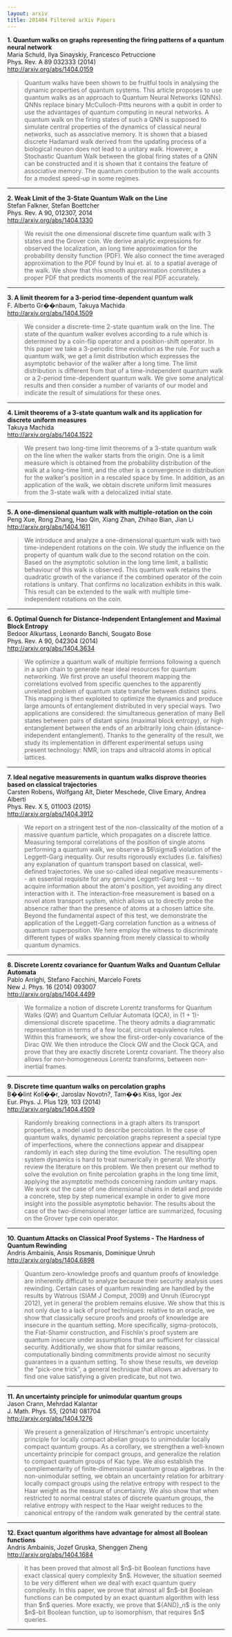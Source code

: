 ```yaml
---
layout: arxiv
title: 201404 Filtered arXiv Papers
---
```


**1.    Quantum walks on graphs representing the firing patterns of a quantum neural network**  
Maria Schuld, Ilya Sinayskiy, Francesco Petruccione  
Phys. Rev. A 89 032333 (2014)  
http://arxiv.org/abs/1404.0159  
<blockquote>
<p>
Quantum walks have been shown to be fruitful tools in analysing the dynamic properties of quantum systems. This article proposes to use quantum walks as an approach to Quantum Neural Networks (QNNs). QNNs replace binary McCulloch-Pitts neurons with a qubit in order to use the advantages of quantum computing in neural networks. A quantum walk on the firing states of such a QNN is supposed to simulate central properties of the dynamics of classical neural networks, such as associative memory. It is shown that a biased discrete Hadamard walk derived from the updating process of a biological neuron does not lead to a unitary walk. However, a Stochastic Quantum Walk between the global firing states of a QNN can be constructed and it is shown that it contains the feature of associative memory. The quantum contribution to the walk accounts for a modest speed-up in some regimes.
</p>
</blockquote>

------

**2.    Weak Limit of the 3-State Quantum Walk on the Line**  
Stefan Falkner, Stefan Boettcher  
Phys. Rev. A 90, 012307, 2014  
http://arxiv.org/abs/1404.1330  
<blockquote>
<p>
We revisit the one dimensional discrete time quantum walk with 3 states and the Grover coin. We derive analytic expressions for observed the localization, an long time approximation for the probability density function (PDF). We also connect the time averaged approximation to the PDF found by Inui et. al. to a spatial average of the walk. We show that this smooth approximation constitutes a proper PDF that predicts moments of the real PDF accurately.
</p>
</blockquote>

------

**3.    A limit theorem for a 3-period time-dependent quantum walk**  
F. Alberto Gr��nbaum, Takuya Machida  
http://arxiv.org/abs/1404.1509  
<blockquote>
<p>
We consider a discrete-time 2-state quantum walk on the line. The state of the quantum walker evolves according to a rule which is determined by a coin-flip operator and a position-shift operator. In this paper we take a 3-periodic time evolution as the rule. For such a quantum walk, we get a limit distribution which expresses the asymptotic behavior of the walker after a long time. The limit distribution is different from that of a time-independent quantum walk or a 2-period time-dependent quantum walk. We give some analytical results and then consider a number of variants of our model and indicate the result of simulations for these ones.
</p>
</blockquote>

------

**4.    Limit theorems of a 3-state quantum walk and its application for discrete uniform measures**  
Takuya Machida  
http://arxiv.org/abs/1404.1522  
<blockquote>
<p>
We present two long-time limit theorems of a 3-state quantum walk on the line when the walker starts from the origin. One is a limit measure which is obtained from the probability distribution of the walk at a long-time limit, and the other is a convergence in distribution for the walker's position in a rescaled space by time. In addition, as an application of the walk, we obtain discrete uniform limit measures from the 3-state walk with a delocalized initial state.
</p>
</blockquote>

------

**5.    A one-dimensional quantum walk with multiple-rotation on the coin**  
Peng Xue, Rong Zhang, Hao Qin, Xiang Zhan, Zhihao Bian, Jian Li  
http://arxiv.org/abs/1404.1611  
<blockquote>
<p>
We introduce and analyze a one-dimensional quantum walk with two time-independent rotations on the coin. We study the influence on the property of quantum walk due to the second rotation on the coin. Based on the asymptotic solution in the long time limit, a ballistic behaviour of this walk is observed. This quantum walk retains the quadratic growth of the variance if the combined operator of the coin rotations is unitary. That confirms no localization exhibits in this walk. This result can be extended to the walk with multiple time-independent rotations on the coin.
</p>
</blockquote>

------

**6.    Optimal Quench for Distance-Independent Entanglement and Maximal Block Entropy**  
Bedoor Alkurtass, Leonardo Banchi, Sougato Bose  
Phys. Rev. A 90, 042304 (2014)  
http://arxiv.org/abs/1404.3634  
<blockquote>
<p>
We optimize a quantum walk of multiple fermions following a quench in a spin chain to generate near ideal resources for quantum networking. We first prove an useful theorem mapping the correlations evolved from specific quenches to the apparently unrelated problem of quantum state transfer between distinct spins. This mapping is then exploited to optimize the dynamics and produce large amounts of entanglement distributed in very special ways. Two applications are considered: the simultaneous generation of many Bell states between pairs of distant spins (maximal block entropy), or high entanglement between the ends of an arbitrarily long chain (distance-independent entanglement). Thanks to the generality of the result, we study its implementation in different experimental setups using present technology: NMR, ion traps and ultracold atoms in optical lattices.
</p>
</blockquote>

------

**7.    Ideal negative measurements in quantum walks disprove theories based on classical trajectories**  
Carsten Robens, Wolfgang Alt, Dieter Meschede, Clive Emary, Andrea Alberti  
Phys. Rev. X 5, 011003 (2015)  
http://arxiv.org/abs/1404.3912  
<blockquote>
<p>
We report on a stringent test of the non-classicality of the motion of a massive quantum particle, which propagates on a discrete lattice. Measuring temporal correlations of the position of single atoms performing a quantum walk, we observe a $6\sigma$ violation of the Leggett-Garg inequality. Our results rigorously excludes (i.e. falsifies) any explanation of quantum transport based on classical, well-defined trajectories. We use so-called ideal negative measurements -- an essential requisite for any genuine Leggett-Garg test -- to acquire information about the atom's position, yet avoiding any direct interaction with it. The interaction-free measurement is based on a novel atom transport system, which allows us to directly probe the absence rather than the presence of atoms at a chosen lattice site. Beyond the fundamental aspect of this test, we demonstrate the application of the Leggett-Garg correlation function as a witness of quantum superposition. We here employ the witness to discriminate different types of walks spanning from merely classical to wholly quantum dynamics.
</p>
</blockquote>

------

**8.    Discrete Lorentz covariance for Quantum Walks and Quantum Cellular Automata**  
Pablo Arrighi, Stefano Facchini, Marcelo Forets  
New J. Phys. 16 (2014) 093007  
http://arxiv.org/abs/1404.4499  
<blockquote>
<p>
We formalize a notion of discrete Lorentz transforms for Quantum Walks (QW) and Quantum Cellular Automata (QCA), in (1 + 1)-dimensional discrete spacetime. The theory admits a diagrammatic representation in terms of a few local, circuit equivalence rules. Within this framework, we show the first-order-only covariance of the Dirac QW. We then introduce the Clock QW and the Clock QCA, and prove that they are exactly discrete Lorentz covariant. The theory also allows for non-homogeneous Lorentz transforms, between non-inertial frames.
</p>
</blockquote>

------

**9.    Discrete time quantum walks on percolation graphs**  
B��lint Koll��r, Jaroslav Novotn?, Tam��s Kiss, Igor Jex  
Eur. Phys. J. Plus 129, 103 (2014)  
http://arxiv.org/abs/1404.4509  
<blockquote>
<p>
Randomly breaking connections in a graph alters its transport properties, a model used to describe percolation. In the case of quantum walks, dynamic percolation graphs represent a special type of imperfections, where the connections appear and disappear randomly in each step during the time evolution. The resulting open system dynamics is hard to treat numerically in general. We shortly review the literature on this problem. We then present our method to solve the evolution on finite percolation graphs in the long time limit, applying the asymptotic methods concerning random unitary maps. We work out the case of one dimensional chains in detail and provide a concrete, step by step numerical example in order to give more insight into the possible asymptotic behavior. The results about the case of the two-dimensional integer lattice are summarized, focusing on the Grover type coin operator.
</p>
</blockquote>

------

**10.    Quantum Attacks on Classical Proof Systems - The Hardness of Quantum Rewinding**  
Andris Ambainis, Ansis Rosmanis, Dominique Unruh  
http://arxiv.org/abs/1404.6898  
<blockquote>
<p>
Quantum zero-knowledge proofs and quantum proofs of knowledge are inherently difficult to analyze because their security analysis uses rewinding. Certain cases of quantum rewinding are handled by the results by Watrous (SIAM J Comput, 2009) and Unruh (Eurocrypt 2012), yet in general the problem remains elusive. We show that this is not only due to a lack of proof techniques: relative to an oracle, we show that classically secure proofs and proofs of knowledge are insecure in the quantum setting. More specifically, sigma-protocols, the Fiat-Shamir construction, and Fischlin's proof system are quantum insecure under assumptions that are sufficient for classical security. Additionally, we show that for similar reasons, computationally binding commitments provide almost no security guarantees in a quantum setting. To show these results, we develop the "pick-one trick", a general technique that allows an adversary to find one value satisfying a given predicate, but not two.
</p>
</blockquote>

------

**11.    An uncertainty principle for unimodular quantum groups**  
Jason Crann, Mehrdad Kalantar  
J. Math. Phys. 55, (2014) 081704  
http://arxiv.org/abs/1404.1276  
<blockquote>
<p>
We present a generalization of Hirschman's entropic uncertainty principle for locally compact abelian groups to unimodular locally compact quantum groups. As a corollary, we strengthen a well-known uncertainty principle for compact groups, and generalize the relation to compact quantum groups of Kac type. We also establish the complementarity of finite-dimensional quantum group algebras. In the non-unimodular setting, we obtain an uncertainty relation for arbitrary locally compact groups using the relative entropy with respect to the Haar weight as the measure of uncertainty. We also show that when restricted to normal central states of discrete quantum groups, the relative entropy with respect to the Haar weight reduces to the canonical entropy of the random walk generated by the central state.
</p>
</blockquote>

------

**12.    Exact quantum algorithms have advantage for almost all Boolean functions**  
Andris Ambainis, Jozef Gruska, Shenggen Zheng  
http://arxiv.org/abs/1404.1684  
<blockquote>
<p>
It has been proved that almost all $n$-bit Boolean functions have exact classical query complexity $n$. However, the situation seemed to be very different when we deal with exact quantum query complexity. In this paper, we prove that almost all $n$-bit Boolean functions can be computed by an exact quantum algorithm with less than $n$ queries. More exactly, we prove that ${AND}_n$ is the only $n$-bit Boolean function, up to isomorphism, that requires $n$ queries.
</p>
</blockquote>

------

